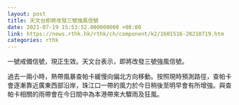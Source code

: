 ```yaml
---
layout: post
title: 天文台即將改發三號強風信號
date: 2021-07-19 15:53:52.000000000 +08:00
link: https://news.rthk.hk/rthk/ch/component/k2/1601516-20210719.htm
categories: rthk
---
```


一號戒備信號，現正生效。天文台表示，即將改發三號強風信號。 

過去一兩小時，熱帶風暴查帕卡緩慢向偏北方向移動。按照現時預測路徑，查帕卡會逐漸靠近廣東西部沿岸，珠江口一帶的風力於今日稍後至明早會有所增強。與查帕卡相關的雨帶會在今日間中為本港帶來大驟雨及狂風。
